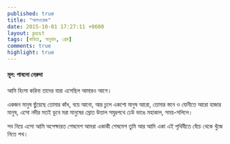 ```yaml
---
published: true
title: "অলওয়েজ"
date: 2015-10-01 17:27:11 +0600
layout: post
tags: [কবিতা, অনুবাদ, প্রেম]
comments: true
highlight: true
---
```

#### মূল: পাবলো নেরুদা ####

আমি হিংসা করিনা তাদের
যারা এসেছিল আমারও আগে।

একজন মানুষ
ছুঁয়েছে তোমার কাঁধ, বয়ে আনো,
আর চুলে একশো মানুষ আরো,
তোমার স্তনে ও যোনীতে আরো হাজার মানুষ,
এসো নদীর মতই
ডুবে মরা মানুষের স্রোত
উত্তাল সমুদ্রপথে
ঢেউ ভাঙে মহাকাল, সময়-সলিলে।

সব নিয়ে এসো
আমি অপেক্ষারত
শেষমেশ আমরা একাকী
শেষমেশ তুমি আর আমি
একা এই পৃথিবীতে
বেঁচে থেকে খুঁজে নিতে পথ।
